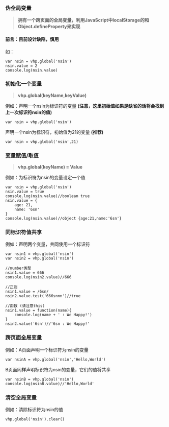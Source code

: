 ### 伪全局变量

> **拥有一个跨页面的全局变量，利用JavaScript中localStorage的和Object.defineProperty来实现**

#### 前言：目前设计缺陷，慎用

如：

```
var nsin = vhp.global('nsin')
nsin.value = 2
console.log(nsin.value)

```

### 初始化一个变量

> **vhp.global(keyName,keyValue)**

例如：声明一个nsin为标识符的变量
**(注意，这里初始值如果是缺省的话将会找到上一次标识符nsin的值)**
```
var nsin = vhp.global('nsin')
```
声明一个nsin为标识符，初始值为21的变量
**(推荐)**
```
var nsin = vhp.global('nsin',21)
```

### 变量赋值/取值
> **vhp.global(keyName) = Value** 

例如：为标识符为nsin的变量设定一个值
```
var nsin = vhp.global('nsin')
nsin.value = true
console.log(nsin.value)//boolean true
nsin.value = {
    age: 21,
    name: '6sn'
}
console.log(nsin.value)//object {age:21,name:'6sn'}
```
### 同标识符值共享
例如：声明两个变量，共同使用一个标识符
```
var nsin1 = vhp.global('nsin')
var nsin2 = vhp.global('nsin')

//number类型
nsin1.value = 666
console.log(nsin2.value)//666

//正则
nsin1.value = /6sn/
nsin2.value.test('666snnn')//true

//函数 (请注意this)
nsin1.value = function(name){
    console.log(name + ' : We Happy!')
}
nsin2.value('6sn')//'6sn : We Happy!'

```
### 跨页面全局变量

例如：A页面声明一个标识符为nsin的变量 

```
var nsinA = vhp.global('nsin','Hello,World')
```
B页面同样声明标识符为nsin的变量，它们的值将共享
```
var nsinB = vhp.global('nsin')
console.log(nsinB.value)//'Hello,World'
```

### 清空全局变量
例如：清除标识符为nsin的值
```
vhp.global('nsin').clear()
```



